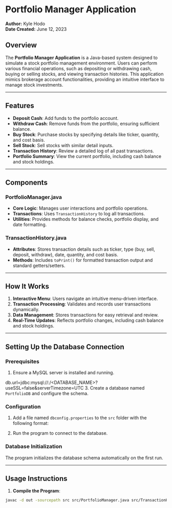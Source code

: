 # Portfolio Manager Application

**Author:** Kyle Hodo  
**Date Created:** June 12, 2023  

## Overview

The **Portfolio Manager Application** is a Java-based system designed to simulate a stock portfolio management environment. Users can perform various financial operations, such as depositing or withdrawing cash, buying or selling stocks, and viewing transaction histories. This application mimics brokerage account functionalities, providing an intuitive interface to manage stock investments.

---

## Features

- **Deposit Cash**: Add funds to the portfolio account.
- **Withdraw Cash**: Remove funds from the portfolio, ensuring sufficient balance.
- **Buy Stock**: Purchase stocks by specifying details like ticker, quantity, and cost basis.
- **Sell Stock**: Sell stocks with similar detail inputs.
- **Transaction History**: Review a detailed log of all past transactions.
- **Portfolio Summary**: View the current portfolio, including cash balance and stock holdings.

---

## Components

### PortfolioManager.java
- **Core Logic**: Manages user interactions and portfolio operations.
- **Transactions**: Uses `TransactionHistory` to log all transactions.
- **Utilities**: Provides methods for balance checks, portfolio display, and date formatting.

### TransactionHistory.java
- **Attributes**: Stores transaction details such as ticker, type (buy, sell, deposit, withdraw), date, quantity, and cost basis.
- **Methods**: Includes `toPrint()` for formatted transaction output and standard getters/setters.

---

## How It Works

1. **Interactive Menu**: Users navigate an intuitive menu-driven interface.
2. **Transaction Processing**: Validates and records user transactions dynamically.
3. **Data Management**: Stores transactions for easy retrieval and review.
4. **Real-Time Updates**: Reflects portfolio changes, including cash balance and stock holdings.

---

## Setting Up the Database Connection

### Prerequisites
1. Ensure a MySQL server is installed and running.

db.url=jdbc:mysql://<HOST>:<PORT>/<DATABASE_NAME>?useSSL=false&serverTimezone=UTC
3. Create a database named `PortfolioDB` and configure the schema.

### Configuration
1. Add a file named `dbconfig.properties` to the `src` folder with the following format:

2. Run the program to connect to the database.

### Database Initialization
The program initializes the database schema automatically on the first run.

---

## Usage Instructions

1. **Compile the Program**:
```bash
javac -d out -sourcepath src src/PortfolioManager.java src/TransactionHistory.java src/DatabaseConnection.java src/DatabaseInitializer.java
